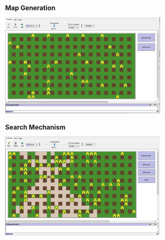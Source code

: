 ## Map Generation

<p align="center">
  <img src="../assets/images/map_n_houses.PNG">
</p>

## Search Mechanism

<p align="center">
  <img src="../assets/images/isovist.png">
</p>